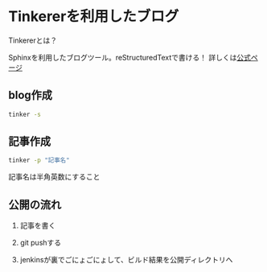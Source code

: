 # Tinkererを利用したブログ

Tinkererとは？

Sphinxを利用したブログツール。reStructuredTextで書ける！
詳しくは[公式ページ](http://tinkerer.me/ "Tinkerer")


## blog作成

```bash
tinker -s
```

## 記事作成

```bash
tinker -p "記事名"
```

記事名は半角英数にすること

## 公開の流れ

1. 記事を書く

2. git pushする

3. jenkinsが裏でごにょごにょして、ビルド結果を公開ディレクトリへ

